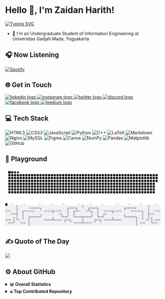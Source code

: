 # Hello 👋, I'm **Zaidan Harith**!

<a href="https://git.io/typing-svg"><img src="https://readme-typing-svg.demolab.com?font=Fira+Code&duration=2000&pause=1000&color=0096C7&random=false&width=435&lines=%F0%9F%92%A4+Dreams...;%E2%9C%A8+Are...;%F0%9F%99%8B+Mine!" alt="Typing SVG" /></a>

- 🏫 I'm an Undergraduate Student of Information Engineering at Universitas Gadjah Mada, Yogyakarta

## 🎧 Now Listening

[![Spotify](https://spotify-github-profile.kittinanx.com/api/view.svg?uid=ltai7a017f2942mmq0i56l9fn&cover_image=true&theme=default&show_offline=true&background_color=212121&interchange=true&bar_color=53b14f&bar_color_cover=true)](https://spotify-github-profile.kittinanx.com/api/view.svg?uid=ltai7a017f2942mmq0i56l9fn&redirect=true)

## 🌐 Get in Touch

<div align="left">
  <a href="https://linkedin.com/in/zaidanharith" target="_blank">
    <img src="https://raw.githubusercontent.com/maurodesouza/profile-readme-generator/master/src/assets/icons/social/linkedin/default.svg" width="42" height="30" alt="linkedin logo"  />
  </a>
  <a href="https://instagram.com/zaidanharith_" target="_blank">
    <img src="https://raw.githubusercontent.com/maurodesouza/profile-readme-generator/master/src/assets/icons/social/instagram/default.svg" width="42" height="30" alt="instagram logo"  />
  </a>
  <a href="https://x.com/zaidanharith_" target="_blank">
    <img src="https://raw.githubusercontent.com/maurodesouza/profile-readme-generator/master/src/assets/icons/social/twitter/default.svg" width="42" height="30" alt="twitter logo"  />
  </a>
  <a href="https://discordapp.com/users/762456331587289138" target="_blank">
    <img src="https://raw.githubusercontent.com/maurodesouza/profile-readme-generator/master/src/assets/icons/social/discord/default.svg" width="42" height="30" alt="discord logo"  />
  </a>
  <a href="https://www.facebook.com/zaidanharith27/" target="_blank">
    <img src="https://raw.githubusercontent.com/maurodesouza/profile-readme-generator/master/src/assets/icons/social/facebook/default.svg" width="42" height="30" alt="facebook logo"  />
  </a>
  <a href="https://medium.com/@zaidanharith" target="_blank">
    <img src="https://raw.githubusercontent.com/maurodesouza/profile-readme-generator/master/src/assets/icons/social/medium/default.svg" width="42" height="30" alt="medium logo"  />
  </a>
</div>

## 💻 Tech Stack

![HTML5](https://img.shields.io/badge/html5-%23E34F26.svg?style=for-the-badge&logo=html5&logoColor=white) ![CSS3](https://img.shields.io/badge/css3-%231572B6.svg?style=for-the-badge&logo=css3&logoColor=white) ![JavaScript](https://img.shields.io/badge/javascript-%23323330.svg?style=for-the-badge&logo=javascript&logoColor=%23F7DF1E) ![Python](https://img.shields.io/badge/python-3670A0?style=for-the-badge&logo=python&logoColor=ffdd54) ![C++](https://img.shields.io/badge/c++-%2300599C.svg?style=for-the-badge&logo=c%2B%2B&logoColor=white) ![LaTeX](https://img.shields.io/badge/latex-%23008080.svg?style=for-the-badge&logo=latex&logoColor=white) ![Markdown](https://img.shields.io/badge/markdown-%23000000.svg?style=for-the-badge&logo=markdown&logoColor=white) ![Nginx](https://img.shields.io/badge/nginx-%23009639.svg?style=for-the-badge&logo=nginx&logoColor=white) ![MySQL](https://img.shields.io/badge/mysql-4479A1.svg?style=for-the-badge&logo=mysql&logoColor=white) ![Figma](https://img.shields.io/badge/figma-%23F24E1E.svg?style=for-the-badge&logo=figma&logoColor=white) ![Canva](https://img.shields.io/badge/Canva-%2300C4CC.svg?style=for-the-badge&logo=Canva&logoColor=white) ![NumPy](https://img.shields.io/badge/numpy-%23013243.svg?style=for-the-badge&logo=numpy&logoColor=white) ![Pandas](https://img.shields.io/badge/pandas-%23150458.svg?style=for-the-badge&logo=pandas&logoColor=white) ![Matplotlib](https://img.shields.io/badge/Matplotlib-%23ffffff.svg?style=for-the-badge&logo=Matplotlib&logoColor=black) ![GitHub](https://img.shields.io/badge/github-%23121011.svg?style=for-the-badge&logo=github&logoColor=white)

## 🛝 Playground

<picture>
  <source media="(prefers-color-scheme: dark)" srcset="https://raw.githubusercontent.com/zaidanharith/zaidanharith/output_snake/github-snake-dark.svg" />
  <source media="(prefers-color-scheme: light)" srcset="https://raw.githubusercontent.com/zaidanharith/zaidanharith/output_snake/github-snake.svg" />
  <img alt="github-snake" src="https://raw.githubusercontent.com/zaidanharith/zaidanharith/output_snake/github-snake.svg" />
</picture>

<picture>
  <source media="(prefers-color-scheme: dark)" srcset="https://raw.githubusercontent.com/zaidanharith/zaidanharith/output_pacman/pacman-contribution-graph-dark.svg">
  <source media="(prefers-color-scheme: light)" srcset="https://raw.githubusercontent.com/zaidanharith/zaidanharith/output_pacman/pacman-contribution-graph.svg">
  <img alt="pacman contribution graph" src="https://raw.githubusercontent.com/zaidanharith/zaidanharith/output_pacman/pacman-contribution-graph.svg">
</picture>

## ✍️ Quote of The Day

![](https://quotes-github-readme.vercel.app/api?type=vertical&theme=nightowl)

## ⚙️ About GitHub

<details>
  <summary><b id="-github-statistics-">📊 Overall Statistics</b></summary>
  <p>
    <img src="https://github-readme-stats-lake-tau-65.vercel.app/api?username=zaidanharith&amp;theme=nightowl&amp;hide_border=false&amp;include_all_commits=true&amp;count_private=false" alt=""><br/>
    <img src="https://nirzak-streak-stats.vercel.app/?user=zaidanharith&amp;theme=nightowl&amp;hide_border=false" alt=""><br/>
    <img src="https://github-readme-stats.vercel.app/api/top-langs/?username=zaidanharith&amp;theme=nightowl&amp;hide_border=false&amp;include_all_commits=true&amp;count_private=false&amp;layout=compact" alt="">
  </p>
</details>

<details>
  <summary><b id="-top-contributed-repository-">🔝 Top Contributed Repository</b></summary>
  <p>
    <img src="https://github-contributor-stats.vercel.app/api?username=zaidanharith&amp;limit=5&amp;theme=nightowl&amp;combine_all_yearly_contributions=true" alt="">
  </p>
</details>
